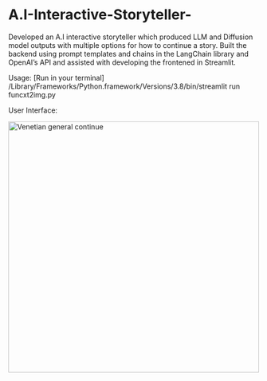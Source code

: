 # A.I-Interactive-Storyteller-
Developed an A.I interactive storyteller which produced LLM and Diffusion model outputs with multiple options for how to continue a story.
Built the backend using prompt templates and chains in the LangChain library and OpenAI’s API and assisted with developing the frontened in Streamlit.

Usage: [Run in your terminal] /Library/Frameworks/Python.framework/Versions/3.8/bin/streamlit run funcxt2img.py  

User Interface:



<img width="503" alt="Venetian general continue" src="https://github.com/lucasjirwin/A.I-Interactive-Story-teller-/assets/76210253/404aa6ea-f90a-4903-8287-aefbf7443ed4">
